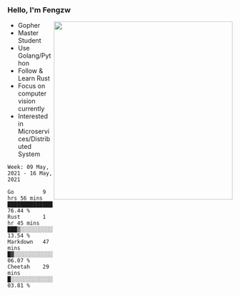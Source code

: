 ### Hello, I'm Fengzw

<img align="right" src="https://github-readme-stats.vercel.app/api?username=zhiwei-Feng&show_icons=true&icon_color=000000&text_color=000000&bg_color=ffffff&hide_title=false&title_color=000000" width="400" />

- Gopher
- Master Student
- Use Golang/Python
- Follow & Learn Rust
- Focus on computer vision currently
- Interested in Microservices/Distributed System
  
<!--START_SECTION:waka-->
```text
Week: 09 May, 2021 - 16 May, 2021

Go         9 hrs 56 mins   ███████████████████░░░░░░   76.44 % 
Rust       1 hr 45 mins    ███▒░░░░░░░░░░░░░░░░░░░░░   13.54 % 
Markdown   47 mins         █▓░░░░░░░░░░░░░░░░░░░░░░░   06.07 % 
Cheetah    29 mins         █░░░░░░░░░░░░░░░░░░░░░░░░   03.81 % 
```
<!--END_SECTION:waka-->
</p>



<!--
[![github stats](https://github-readme-stats.vercel.app/api?username=zhiwei-Feng&theme=tokyonight&show_icons=true)](https://github.com/anuraghazra/github-readme-stats)
-->




<!--
**zhiwei-Feng/zhiwei-Feng** is a ✨ _special_ ✨ repository because its `README.md` (this file) appears on your GitHub profile.

Here are some ideas to get you started:

- 🔭 I’m currently working on ...
- 🌱 I’m currently learning ...
- 👯 I’m looking to collaborate on ...
- 🤔 I’m looking for help with ...
- 💬 Ask me about ...
- 📫 How to reach me: ...
- 😄 Pronouns: ...
- ⚡ Fun fact: ...
-->



